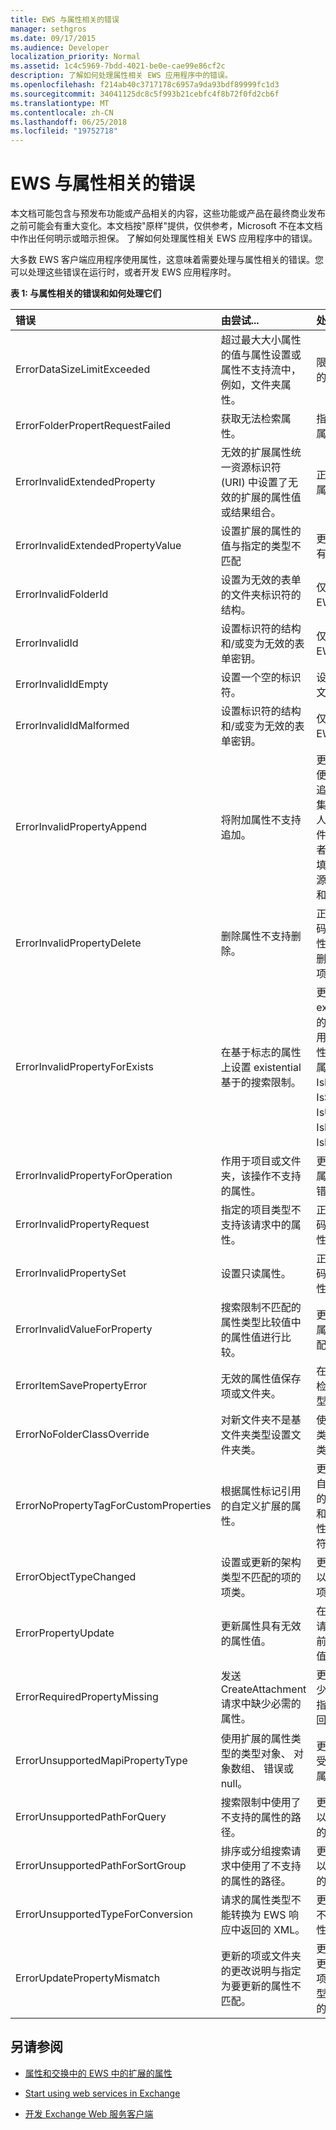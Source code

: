 ```yaml
---
title: EWS 与属性相关的错误
manager: sethgros
ms.date: 09/17/2015
ms.audience: Developer
localization_priority: Normal
ms.assetid: 1c4c5969-7bdd-4021-be0e-cae99e86cf2c
description: 了解如何处理属性相关 EWS 应用程序中的错误。
ms.openlocfilehash: f214ab40c3717178c6957a9da93bdf89999fc1d3
ms.sourcegitcommit: 34041125dc8c5f993b21cebfc4f8b72f0fd2cb6f
ms.translationtype: MT
ms.contentlocale: zh-CN
ms.lasthandoff: 06/25/2018
ms.locfileid: "19752718"
---
```

# <a name="ews-property-related-errors"></a>EWS 与属性相关的错误

本文档可能包含与预发布功能或产品相关的内容，这些功能或产品在最终商业发布之前可能会有重大变化。本文档按"原样"提供，仅供参考，Microsoft 不在本文档中作出任何明示或暗示担保。 了解如何处理属性相关 EWS 应用程序中的错误。
  
大多数 EWS 客户端应用程序使用属性，这意味着需要处理与属性相关的错误。您可以处理这些错误在运行时，或者开发 EWS 应用程序时。
  
**表 1: 与属性相关的错误和如何处理它们**

|**错误**|**由尝试...**|**处理它的...**|
|:-----|:-----|:-----|
|ErrorDataSizeLimitExceeded  <br/> |超过最大大小属性的值与属性设置或属性不支持流中，例如，文件夹属性。  <br/> |限制的数据大小的属性上设置。  <br/> |
|ErrorFolderPropertRequestFailed  <br/> |获取无法检索属性。  <br/> |指示不能检索该属性。  <br/> |
|ErrorInvalidExtendedProperty  <br/> |无效的扩展属性统一资源标识符 (URI) 中设置了无效的扩展的属性值或结果组合。  <br/> |正在检查扩展的属性的值。  <br/> |
|ErrorInvalidExtendedPropertyValue  <br/> |设置扩展的属性的值与指定的类型不匹配  <br/> |更新代码以检查有匹配的类型。  <br/> |
|ErrorInvalidFolderId  <br/> |设置为无效的表单的文件夹标识符的结构。  <br/> |仅使用标识符按 EWS 中返回。  <br/> |
|ErrorInvalidId  <br/> |设置标识符的结构和/或变为无效的表单密钥。  <br/> |仅使用标识符按 EWS 中返回。  <br/> |
|ErrorInvalidIdEmpty  <br/> |设置一个空的标识符。  <br/> |设置有效的项或文件夹标识符。  <br/> |
|ErrorInvalidIdMalformed  <br/> |设置标识符的结构和/或变为无效的表单密钥。  <br/> |仅使用标识符按 EWS 中返回。  <br/> |
|ErrorInvalidPropertyAppend  <br/> |将附加属性不支持追加。  <br/> |更新您的代码以便它只能尝试将追加值对收件人集合属性 (收件人、 抄送、 密件抄送)，与会者集合属性 (必填，可选的资源)，Body 属性和回复属性。  <br/> |
|ErrorInvalidPropertyDelete  <br/> |删除属性不支持删除。  <br/> |正在更新您的代码尝试删除该属性。例如，不能删除该文件夹和项的标识符。  <br/> |
|ErrorInvalidPropertyForExists  <br/> |在基于标志的属性上设置 existential 基于的搜索限制。  <br/> |更新代码以 existential 基于的搜索限制在使用基于标记的属性。基于标记的属性是 IsDraft、 IsSubmitted、 IsUnmodified、 IsResend 和 IsFromMe。  <br/> |
|ErrorInvalidPropertyForOperation  <br/> |作用于项目或文件夹，该操作不支持的属性。  <br/> |更新代码以访问属性的操作导致错误。  <br/> |
|ErrorInvalidPropertyRequest  <br/> |指定的项目类型不支持该请求中的属性。  <br/> |正在更新您的代码尝试访问的属性和操作。  <br/> |
|ErrorInvalidPropertySet  <br/> |设置只读属性。  <br/> |正在更新您的代码尝试设置该属性。  <br/> |
|ErrorInvalidValueForProperty  <br/> |搜索限制不匹配的属性类型比较值中的属性值进行比较。  <br/> |更新代码以检查属性类型不匹配。  <br/> |
|ErrorItemSavePropertyError  <br/> |无效的属性值保存项或文件夹。  <br/> |在提交请求之前检查属性值和类型。  <br/> |
|ErrorNoFolderClassOverride  <br/> |对新文件夹不是基文件夹类型设置文件夹类。  <br/> |使用一般文件夹类型设置文件夹类。  <br/> |
|ErrorNoPropertyTagForCustomProperties  <br/> |根据属性标记引用的自定义扩展的属性。  <br/> |更新代码以引用自定义扩展属性的属性集标识符和属性名称或属性的调度标识符。  <br/> |
|ErrorObjectTypeChanged  <br/> |设置或更新的架构类型不匹配的项的项类。  <br/> |更新您的代码，以使项目类匹配项的架构类型。  <br/> |
|ErrorPropertyUpdate  <br/> |更新属性具有无效的属性值。  <br/> |在[UpdateItem](http://msdn.microsoft.com/library/5d027523-e0bc-4da2-b60b-0cb9fc1fdfe4%28Office.15%29.aspx)请求中提交它之前检查该属性值。  <br/> |
|ErrorRequiredPropertyMissing  <br/> |发送 CreateAttachment 请求中缺少必需的属性。  <br/> |更新代码以将缺少的属性设置为指定的响应中返回的属性路径。  <br/> |
|ErrorUnsupportedMapiPropertyType  <br/> |使用扩展的属性类型的类型对象、 对象数组、 错误或 null。  <br/> |更新代码以使用受限制的扩展的属性类型。  <br/> |
|ErrorUnsupportedPathForQuery  <br/> |搜索限制中使用了不支持的属性的路径。  <br/> |更改搜索限制，以排除不受支持的属性路径。  <br/> |
|ErrorUnsupportedPathForSortGroup  <br/> |排序或分组搜索请求中使用了不支持的属性的路径。  <br/> |更改搜索限制，以排除不受支持的属性路径。  <br/> |
|ErrorUnsupportedTypeForConversion  <br/> |请求的属性类型不能转换为 EWS 响应中返回的 XML。  <br/> |更新代码以请求不受支持的属性。  <br/> |
|ErrorUpdatePropertyMismatch  <br/> |更新的项或文件夹的更改说明与指定为要更新的属性不匹配。  <br/> |更改您的代码以更改说明匹配的项或文件夹的类型，正在被更新的。  <br/> |
   
## <a name="see-also"></a>另请参阅


- [属性和交换中的 EWS 中的扩展的属性](properties-and-extended-properties-in-ews-in-exchange.md)
    
- [Start using web services in Exchange](start-using-web-services-in-exchange.md)
    
- [开发 Exchange Web 服务客户端](develop-web-service-clients-for-exchange.md)
    

